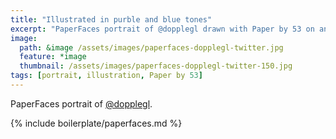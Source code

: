 ```yaml
---
title: "Illustrated in purble and blue tones"
excerpt: "PaperFaces portrait of @dopplegl drawn with Paper by 53 on an iPad."
image: 
  path: &image /assets/images/paperfaces-dopplegl-twitter.jpg 
  feature: *image
  thumbnail: /assets/images/paperfaces-dopplegl-twitter-150.jpg
tags: [portrait, illustration, Paper by 53]
---
```


PaperFaces portrait of [@dopplegl](https://twitter.com/dopplegl).

{% include boilerplate/paperfaces.md %}
